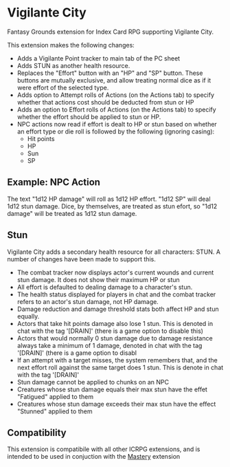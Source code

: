 # Vigilante City
Fantasy Grounds extension for Index Card RPG supporting Vigilante City.

This extension makes the following changes:
* Adds a Vigilante Point tracker to main tab of the PC sheet
* Adds STUN as another health resource. 
* Replaces the "Effort" button with an "HP" and "SP" button. These buttons are mutually exclusive, and allow treating normal dice as if it were effort of the selected type.
* Adds option to Attempt rolls of Actions (on the Actions tab) to specify whether that actions cost should be deducted from stun or HP
* Adds an option to Effort rolls of Actions (on the Actions tab) to specify whether the effort should be applied to stun or HP.
* NPC actions now read if effort is dealt to HP or stun based on whether an effort type or die roll is followed by the following (ignoring casing):
  * Hit points
  * HP
  * Sun
  * SP
 
 
## Example: NPC Action
The text "1d12 HP damage" will roll as 1d12 HP effort. "1d12 SP" will deal 1d12 stun damage. Dice, by themselves, are treated as stun efort,
so "1d12 damage" will be treated as 1d12 stun damage.

## Stun
Vigilante City adds a secondary health resource for all characters: STUN. A number of changes have been made to support this.
* The combat tracker now displays actor's current wounds and current stun damage. It does not show their maximum HP or stun
* All effort is defaulted to dealing damage to a character's stun.
* The health status displayed for players in chat and the combat tracker refers to an actor's stun damage, not HP damage.
* Damage reduction and damage threshold stats both affect HP and stun equally.
* Actors that take hit points damage also lose 1 stun. This is denoted in chat with the tag '[DRAIN]' (there is a game option to disable this)
* Actors that would normally 0 stun damage due to damage resistance always take a minimum of 1 damage, denoted in chat with the tag '[DRAIN]' (there is a game option to disabl
* If an attempt with a target misses, the system remembers that, and the next effort roll against the same target does 1 stun. This is denote in chat with the tag '[DRAIN]'
* Stun damage cannot be applied to chunks on an NPC
* Creatures whose stun damage equals their max stun have the effet "Fatigued" applied to them
* Creatures whose stun damage exceeds their max stun have the effect "Stunned" applied to them

## Compatibility
This extension is compatibile with all other ICRPG extensions, and is intended to be used in conjuction with the [Mastery](https://github.com/Gtaray/FG_ICRPG_Mastery/releases) extension

